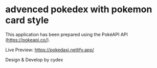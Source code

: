 <h1>advenced pokedex with pokemon card style</h1>

This application has been prepared using the PokéAPI API (https://pokeapi.co/).

Live Preview: https://pokedaxi.netlify.app/

Design & Develop by cydex
